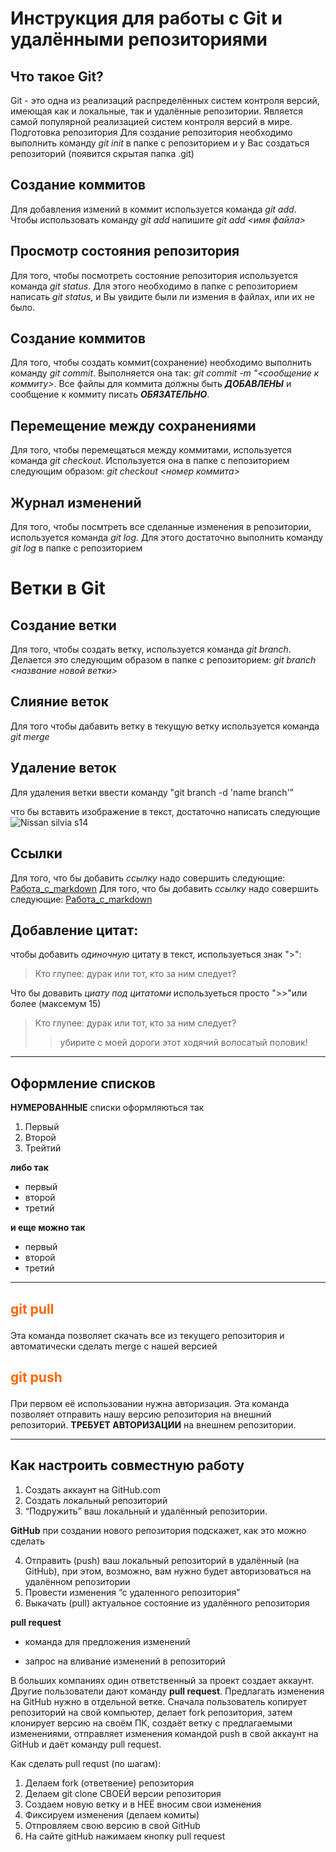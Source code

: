 # Инструкция для работы с Git и удалёнными репозиториями

## Что такое Git?
Git - это одна из реализаций распределённых систем контроля версий, имеющая как и локальные, так и удалённые репозитории. Является самой популярной реализацией систем контроля версий в мире.
Подготовка репозитория
Для создание репозитория необходимо выполнить команду *git init*  в папке с репозиторием и у Вас создаться репозиторий (появится скрытая папка .git)

## Создание коммитов  
Для добавления измений в коммит используется команда *git add*. Чтобы использовать команду *git add* напишите *git add <имя файла>*

## Просмотр состояния репозитория
Для того, чтобы посмотреть состояние репозитория используется команда *git status*. Для этого необходимо в папке с репозиторием написать *git status*, и Вы увидите были ли измения в файлах, или их не было.

## Создание коммитов
Для того, чтобы создать коммит(сохранение) необходимо выполнить команду *git commit*. Выполняется она так: *git commit -m "<сообщение к коммиту>*. Все файлы для коммита должны быть ***ДОБАВЛЕНЫ*** и сообщение к коммиту писать ***ОБЯЗАТЕЛЬНО***.

## Перемещение между сохранениями
Для того, чтобы перемещаться между коммитами, используется команда *git checkout*. Используется она в папке с пепозиторием следующим образом: *git checkout <номер коммита>*

## Журнал изменений 
Для того, чтобы посмтреть все сделанные изменения в репозитории, используется команда *git log*. Для этого достаточно выполнить команду *git log* в папке с репозиторием

# Ветки в Git

## Создание ветки

Для того, чтобы создать ветку, используется команда *git branch*. Делается это следующим образом в папке с репозиторием: *git branch <название новой ветки>*

## Слияние веток

Для того чтобы дабавить ветку в текущую ветку используется команда *git merge <name branch>*

## Удаление веток
Для удаления ветки ввести команду "git branch -d 'name branch'"

что бы вставить изображение в текст, достаточно написать следующие
![ Nissan silvia s14 ](https://w-dog.ru/wallpapers/0/19/548731005849600/nissan-nissan-silvia-nissan-silvia-s14-silviya-nastrojka.jpg)

## Ссылки

Для того, что бы добавить *ссылку* надо совершить следующие: [Работа_с_markdown](https://texterra.ru/blog/ischerpyvayushchaya-shpargalka-po-sintaksisu-razmetki-markdown-na-zametku-avtoram-veb-razrabotchikam.html?ysclid=l8iktzjk70740584186)
Для того, что бы добавить *ссылку* надо совершить следующие: [Работа_с_markdown](https://texterra.ru/blog/ischerpyvayushchaya-shpargalka-po-sintaksisu-razmetki-markdown-na-zametku-avtoram-veb-razrabotchikam.html?ysclid=l8iktzjk70740584186)

## Добавление цитат:
чтобы добавить *одиночную* цитату в текст, используеться знак ">":
>Кто глупее: дурак или тот, кто за ним следует?

Что бы довавить *циату под цитатоми* используеться просто ">>"или более (максемум 15)
>Кто глупее: дурак или тот, кто за ним следует?
>>убирите с моей дороги этот ходячий волосатый половик!

---
## Оформление списков
**НУМЕРОВАННЫЕ** списки оформляються так

1. Первый
2. Второй 
3. Трейтий

**либо так**

- первый 
- второй
- третий

**и еще можно так**

+ первый
+ второй
+ третий
---

## <span style="color: #ff6600;">git pull</span></p>
Эта команда позволяет скачать все из текущего репозитория и автоматически сделать merge с нашей версией

## <span style="color: #ff6600;">git push</span></p>
При первом её использовании нужна авторизация.
Эта команда позволяет отправить нашу версию репозитория на внешний репозиторий. **ТРЕБУЕТ АВТОРИЗАЦИИ** на внешнем репозитории.
___

## Как настроить совместную работу

1. Создать аккаунт на GitHub.com
2. Создать локальный репозиторий
3. “Подружить” ваш локальный и удалённый репозитории. 
    
**GitHub** при создании нового репозитория подскажет, как это можно сделать
    
4. Отправить (push) ваш локальный репозиторий в удалённый (на GitHub), при этом, возможно, вам нужно будет авторизоваться на удалённом репозитории
5. Провести изменения “с удаленного репозитория”
6. Выкачать (pull) актуальное состояние из удалённого репозитория

**pull request**

- команда для предложения изменений 

- запрос на вливание изменений в репозиторий

В больших компаниях один ответственный за проект создает аккаунт. Другие пользователи дают команду **pull request**. Предлагать изменения на GitHub нужно в отдельной ветке. 
Сначала пользователь копирует репозиторий на свой компьютер, делает fork репозитория, затем клонирует версию на своём ПК, создаёт ветку с предлагаемыми изменениями, отправляет изменения командой push в свой аккаунт на GitHub и даёт команду pull request.

Как сделать pull requst (по шагам):

1. Делаем fork (ответвение) репозитория
2. Делаем git clone СВОЕЙ версии репозитория
3. Создаем новую ветку и в НЕЁ вносим свои изменения
4. Фиксируем изменения (делаем комиты)
5. Отпровляем свою версию в свой GitHub
6. На сайте gitHub нажимаем кнопку pull request

